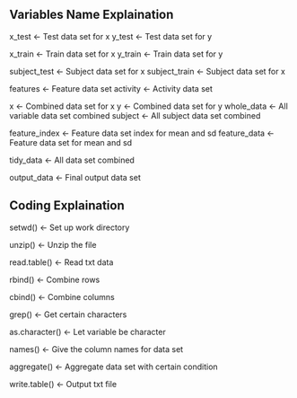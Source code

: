 ## Variables Name Explaination

x_test <- Test data set for x
y_test <- Test data set for y

x_train <- Train data set for x
y_train <- Train data set for y

subject_test <- Subject data set for x
subject_train <- Subject data set for x

features <- Feature data set
activity <- Activity data set

x <- Combined data set for x
y <- Combined data set for y
whole_data <- All variable data set combined
subject <- All subject data set combined

feature_index <- Feature data set index for mean and sd
feature_data <- Feature data set for mean and sd

tidy_data <- All data set combined

output_data <- Final output data set

## Coding Explaination

setwd() <- Set up work directory

unzip() <- Unzip the file

read.table() <- Read txt data

rbind() <- Combine rows

cbind() <- Combine columns

grep() <- Get certain characters

as.character() <- Let variable be character

names() <- Give the column names for data set

aggregate() <- Aggregate data set with certain condition

write.table() <- Output txt file

